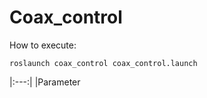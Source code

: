 # Coax_control

How to execute:

```
roslaunch coax_control coax_control.launch
```

|:---:|
|Parameter
